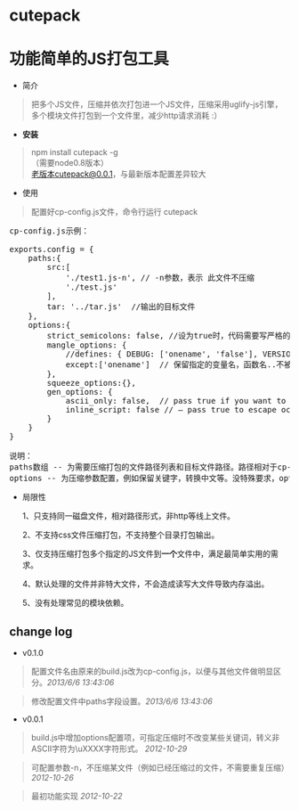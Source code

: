 cutepack
========

# 功能简单的JS打包工具 #

- 简介
> 把多个JS文件，压缩并依次打包进一个JS文件，压缩采用uglify-js引擎，多个模块文件打包到一个文件里，减少http请求消耗 :）

- **安装**
> npm install cutepack -g  
> （需要node0.8版本）  
> 老版本cutepack@0.0.1，与最新版本配置差异较大

- 使用
 > 配置好cp-config.js文件，命令行运行 cutepack
    
<pre>
cp-config.js示例：

exports.config = {
    paths:{
		src:[
			'./test1.js-n', // -n参数，表示 此文件不压缩
			'./test.js'    
		],
		tar: '../tar.js'  //输出的目标文件
	},
    options:{
        strict_semicolons: false, //设为true时，代码需要写严格的分号
        mangle_options: {
            //defines: { DEBUG: ['onename', 'false'], VERSION: ['string', '1.0'] },
            except:['onename']  // 保留指定的变量名，函数名..不被修改
        },
        squeeze_options:{},
        gen_options: {
            ascii_only: false,  // pass true if you want to encode non-ASCII characters as \uXXXX.
            inline_script: false // – pass true to escape occurrences of &lt;/script&gt; in strings
        }
    }
}

说明：  
paths数组 -- 为需要压缩打包的文件路径列表和目标文件路径。路径相对于cp-config.js所在的目录
options -- 为压缩参数配置，例如保留关键字，转换中文等。没特殊要求，options可以不写
</pre>

- 局限性

    1、只支持同一磁盘文件，相对路径形式，非http等线上文件。

    2、不支持css文件压缩打包，不支持整个目录打包输出。

    3、仅支持压缩打包多个指定的JS文件到**一个**文件中，满足最简单实用的需求。

    4、默认处理的文件并非特大文件，不会造成读写大文件导致内存溢出。

    5、没有处理常见的模块依赖。

## change log ##
- v0.1.0  
> 配置文件名由原来的build.js改为cp-config.js，以便与其他文件做明显区分。*2013/6/6 13:43:06*  
 
> 修改配置文件中paths字段设置。*2013/6/6 13:43:06* 

- v0.0.1   
> build.js中增加options配置项，可指定压缩时不改变某些关键词，转义非ASCII字符为\uXXXX字符形式。 *2012-10-29*

> 可配置参数-n，不压缩某文件（例如已经压缩过的文件，不需要重复压缩） 
  *2012-10-26*

> 最初功能实现 *2012-10-22*
